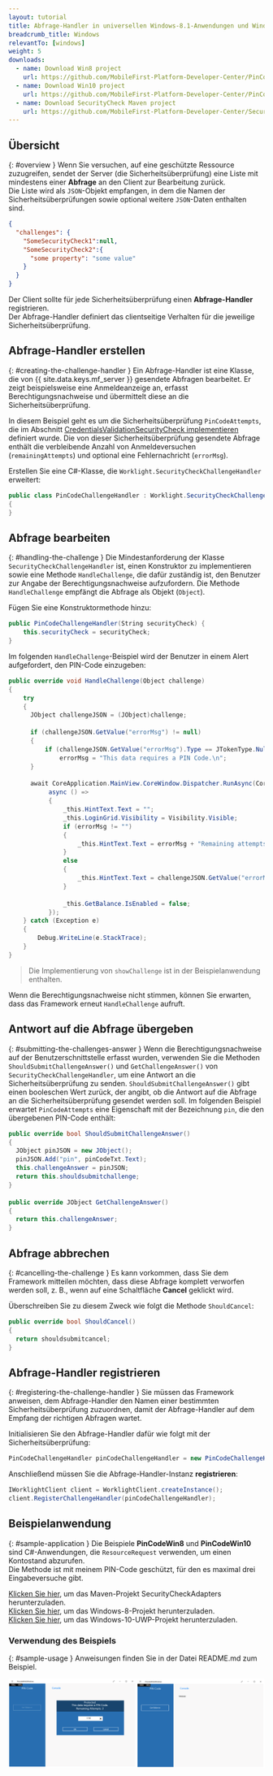 ```yaml
---
layout: tutorial
title: Abfrage-Handler in universellen Windows-8.1-Anwendungen und Windows-10-UWP-Anwendungen implementieren
breadcrumb_title: Windows
relevantTo: [windows]
weight: 5
downloads:
  - name: Download Win8 project
    url: https://github.com/MobileFirst-Platform-Developer-Center/PinCodeWin8/tree/release80
  - name: Download Win10 project
    url: https://github.com/MobileFirst-Platform-Developer-Center/PinCodeWin10/tree/release80
  - name: Download SecurityCheck Maven project
    url: https://github.com/MobileFirst-Platform-Developer-Center/SecurityCheckAdapters/tree/release80
---
```

<!-- NLS_CHARSET=UTF-8 -->
## Übersicht
{: #overview }
Wenn Sie versuchen, auf eine geschützte Ressource zuzugreifen,
sendet der Server (die Sicherheitsüberprüfung)
eine Liste
mit mindestens einer **Abfrage** an den Client zur Bearbeitung zurück.   
Die Liste wird als `JSON`-Objekt empfangen, in dem die Namen der Sicherheitsüberprüfungen sowie
optional weitere `JSON`-Daten enthalten sind. 

```json
{
  "challenges": {
    "SomeSecurityCheck1":null,
    "SomeSecurityCheck2":{
      "some property": "some value"
    }
  }
}
```

Der Client sollte für jede Sicherheitsüberprüfung einen **Abfrage-Handler** registrieren.   
Der Abfrage-Handler definiert das clientseitige Verhalten für die jeweilige Sicherheitsüberprüfung. 

## Abfrage-Handler erstellen
{: #creating-the-challenge-handler }
Ein Abfrage-Handler ist eine Klasse, die von {{ site.data.keys.mf_server }} gesendete Abfragen bearbeitet.
Er zeigt beispielsweise eine Anmeldeanzeige an, erfasst Berechtigungsnachweise und übermittelt diese
an die Sicherheitsüberprüfung. 

In diesem Beispiel geht es um die Sicherheitsüberprüfung
`PinCodeAttempts`, die im Abschnitt [CredentialsValidationSecurityCheck implementieren](../security-check) definiert wurde. Die von dieser
Sicherheitsüberprüfung gesendete Abfrage enthält die verbleibende Anzahl von Anmeldeversuchen (`remainingAttempts`) und
optional eine Fehlernachricht (`errorMsg`).

Erstellen Sie eine C#-Klasse, die `Worklight.SecurityCheckChallengeHandler` erweitert:

```csharp
public class PinCodeChallengeHandler : Worklight.SecurityCheckChallengeHandler
{
}
```

## Abfrage bearbeiten
{: #handling-the-challenge }
Die Mindestanforderung der Klasse `SecurityCheckChallengeHandler` ist,
einen Konstruktor zu implementieren sowie eine Methode `HandleChallenge`, die dafür zuständig ist, den Benutzer zur Angabe der Berechtigungsnachweise aufzufordern. Die Methode `HandleChallenge`
empfängt die Abfrage als Objekt (`Object`).

Fügen Sie eine Konstruktormethode hinzu: 

```csharp
public PinCodeChallengeHandler(String securityCheck) {
    this.securityCheck = securityCheck;
}
```

Im folgenden `HandleChallenge`-Beispiel wird der Benutzer in einem Alert aufgefordert, den PIN-Code einzugeben: 

```csharp
public override void HandleChallenge(Object challenge)
{
    try
    {
      JObject challengeJSON = (JObject)challenge;

      if (challengeJSON.GetValue("errorMsg") != null)
      {
          if (challengeJSON.GetValue("errorMsg").Type == JTokenType.Null)
              errorMsg = "This data requires a PIN Code.\n";
      }

      await CoreApplication.MainView.CoreWindow.Dispatcher.RunAsync(CoreDispatcherPriority.Normal,
           async () =>
           {
               _this.HintText.Text = "";
               _this.LoginGrid.Visibility = Visibility.Visible;
               if (errorMsg != "")
               {
                   _this.HintText.Text = errorMsg + "Remaining attempts: " + challengeJSON.GetValue("remainingAttempts");
               }
               else
               {
                   _this.HintText.Text = challengeJSON.GetValue("errorMsg") + "\n" + "Remaining attempts: " + challengeJSON.GetValue("remainingAttempts");
               }

               _this.GetBalance.IsEnabled = false;
           });
    } catch (Exception e)
    {
        Debug.WriteLine(e.StackTrace);
    }
}
```

> Die Implementierung von `showChallenge` ist in der Beispielanwendung enthalten. 

Wenn die Berechtigungsnachweise nicht stimmen, können Sie erwarten, dass das Framework erneut `HandleChallenge` aufruft. 

## Antwort auf die Abfrage übergeben
{: #submitting-the-challenges-answer }
Wenn die Berechtigungsnachweise auf der Benutzerschnittstelle erfasst wurden, verwenden Sie die Methoden `ShouldSubmitChallengeAnswer()`
und `GetChallengeAnswer()`
von `SecurityCheckChallengeHandler`, um eine Antwort an die Sicherheitsüberprüfung zu senden. `ShouldSubmitChallengeAnswer()` gibt einen booleschen Wert
zurück, der angibt, ob die Antwort auf die Abfrage an die Sicherheitsüberprüfung gesendet werden soll. Im folgenden Beispiel erwartet `PinCodeAttempts`
eine Eigenschaft mit der Bezeichnung `pin`, die den übergebenen PIN-Code enthält: 

```csharp
public override bool ShouldSubmitChallengeAnswer()
{
  JObject pinJSON = new JObject();
  pinJSON.Add("pin", pinCodeTxt.Text);
  this.challengeAnswer = pinJSON;
  return this.shouldsubmitchallenge;
}

public override JObject GetChallengeAnswer()
{
  return this.challengeAnswer;
}

```

## Abfrage abbrechen
{: #cancelling-the-challenge }
Es kann vorkommen, dass Sie dem Framework mitteilen möchten, dass diese Abfrage komplett verworfen werden soll, z. B., wenn auf
eine Schaltfläche **Cancel** geklickt wird. 

Überschreiben Sie zu diesem Zweck wie folgt die Methode `ShouldCancel`: 


```csharp
public override bool ShouldCancel()
{
  return shouldsubmitcancel;
}
```

## Abfrage-Handler registrieren
{: #registering-the-challenge-handler }
Sie müssen das Framework anweisen, dem Abfrage-Handler den Namen einer bestimmten Sicherheitsüberprüfung zuzuordnen, damit der Abfrage-Handler auf dem Empfang der richtigen Abfragen wartet. 

Initialisieren Sie den Abfrage-Handler dafür wie folgt mit der Sicherheitsüberprüfung: 

```csharp
PinCodeChallengeHandler pinCodeChallengeHandler = new PinCodeChallengeHandler("PinCodeAttempts");
```

Anschließend müssen Sie die Abfrage-Handler-Instanz **registrieren**: 

```csharp
IWorklightClient client = WorklightClient.createInstance();
client.RegisterChallengeHandler(pinCodeChallengeHandler);
```

## Beispielanwendung
{: #sample-application }
Die Beispiele **PinCodeWin8** und **PinCodeWin10** sind C#-Anwendungen, die
`ResourceRequest` verwenden, um einen Kontostand abzurufen.   
Die Methode ist mit meinem PIN-Code geschützt, für den es maximal drei Eingabeversuche gibt. 

[Klicken Sie hier](https://github.com/MobileFirst-Platform-Developer-Center/SecurityCheckAdapters/tree/release80), um das Maven-Projekt SecurityCheckAdapters herunterzuladen.   
[Klicken Sie hier](https://github.com/MobileFirst-Platform-Developer-Center/PinCodeWin8/tree/release80), um das Windows-8-Projekt herunterzuladen.   
[Klicken Sie hier](https://github.com/MobileFirst-Platform-Developer-Center/PinCodeWin10/tree/release80), um das Windows-10-UWP-Projekt herunterzuladen. 

### Verwendung des Beispiels
{: #sample-usage }
Anweisungen finden Sie in der Datei README.md zum Beispiel. 

![Beispielanwendung](sample-application.png)   
